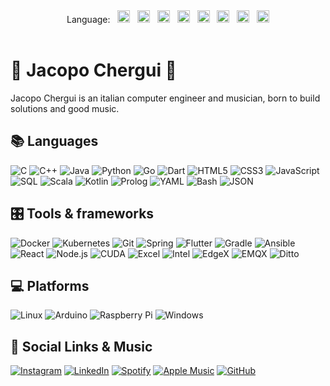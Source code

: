 <div align="center">
    Language:
    &nbsp;
    <a title="English" href="./README.md"><kbd><img width="20px" src="https://flagicons.lipis.dev/flags/4x3/gb.svg"></kbd></a>
    &nbsp;
    <a title="Italian" href="./README.it.md"><kbd><img width="20px" src="https://flagicons.lipis.dev/flags/4x3/it.svg"></kbd></a> 
    &nbsp;
    <a title="French" href="./README.fr.md"><kbd><img width="20px" src="https://flagicons.lipis.dev/flags/4x3/fr.svg"></kbd></a> 
    &nbsp;
    <a title="Spanish" href="./README.es.md"><kbd><img width="20px" src="https://flagicons.lipis.dev/flags/4x3/es.svg"></kbd></a> 
    &nbsp;
    <a title="German" href="./README.de.md"><kbd><img width="20px" src="https://flagicons.lipis.dev/flags/4x3/de.svg"></kbd></a> 
    &nbsp;
    <a title="Japanese" href="./README.ja.md"><kbd><img width="20px" src="https://flagicons.lipis.dev/flags/4x3/jp.svg"></kbd></a> 
    &nbsp;
    <a title="Chinese" href="./README.zh-CN.md"><kbd><img width="20px" src="https://flagicons.lipis.dev/flags/4x3/cn.svg"></kbd></a> 
    &nbsp;
    <a title="Russian" href="./README.ru.md"><kbd><img width="20px" src="https://flagicons.lipis.dev/flags/4x3/ru.svg"></kbd></a>
    <br/>
    <br/>
</div>

# 🐒 Jacopo Chergui 🎸
Jacopo Chergui is an italian computer engineer and musician, born to build solutions and good music.

## 📚 Languages
![C](https://img.shields.io/badge/C-00599C?style=for-the-badge&logo=c&logoColor=white)
![C++](https://img.shields.io/badge/C++-00599C?style=for-the-badge&logo=c%2B%2B&logoColor=white)
![Java](https://img.shields.io/badge/Java-ED8B00?style=for-the-badge&logo=java&logoColor=white)
![Python](https://img.shields.io/badge/Python-3776AB?style=for-the-badge&logo=python&logoColor=white)
![Go](https://img.shields.io/badge/Go-00ADD8?style=for-the-badge&logo=go&logoColor=white)
![Dart](https://img.shields.io/badge/Dart-0175C2?style=for-the-badge&logo=dart&logoColor=white)
![HTML5](https://img.shields.io/badge/HTML5-E34F26?style=for-the-badge&logo=html5&logoColor=white)
![CSS3](https://img.shields.io/badge/CSS3-1572B6?style=for-the-badge&logo=css3&logoColor=white)
![JavaScript](https://img.shields.io/badge/JavaScript-F7DF1E?style=for-the-badge&logo=javascript&logoColor=black)
![SQL](https://img.shields.io/badge/SQL-003B57?style=for-the-badge&logo=postgresql&logoColor=white)
![Scala](https://img.shields.io/badge/Scala-DC322F?style=for-the-badge&logo=scala&logoColor=white)
![Kotlin](https://img.shields.io/badge/Kotlin-0095D5?style=for-the-badge&logo=kotlin&logoColor=white)
![Prolog](https://img.shields.io/badge/Prolog-74283C?style=for-the-badge&logo=gnu&logoColor=white)
![YAML](https://img.shields.io/badge/YAML-C1C1C1?style=for-the-badge&logo=yaml&logoColor=black)
![Bash](https://img.shields.io/badge/Bash-4EAA25?style=for-the-badge&logo=gnubash&logoColor=white)
![JSON](https://img.shields.io/badge/JSON-292929?style=for-the-badge&logo=json&logoColor=white)

## 🎛️ Tools & frameworks
![Docker](https://img.shields.io/badge/Docker-2496ED?style=for-the-badge&logo=docker&logoColor=white)
![Kubernetes](https://img.shields.io/badge/Kubernetes-326CE5?style=for-the-badge&logo=kubernetes&logoColor=white)
![Git](https://img.shields.io/badge/Git-F05032?style=for-the-badge&logo=git&logoColor=white)
![Spring](https://img.shields.io/badge/Spring-6DB33F?style=for-the-badge&logo=spring&logoColor=white)
![Flutter](https://img.shields.io/badge/Flutter-02569B?style=for-the-badge&logo=flutter&logoColor=white) 
![Gradle](https://img.shields.io/badge/Gradle-02303A?style=for-the-badge&logo=gradle&logoColor=white)
![Ansible](https://img.shields.io/badge/Ansible-EE0000?style=for-the-badge&logo=ansible&logoColor=white)
![React](https://img.shields.io/badge/React-61DAFB?style=for-the-badge&logo=react&logoColor=black)
![Node.js](https://img.shields.io/badge/Node.js-339933?style=for-the-badge&logo=node.js&logoColor=white)
![CUDA](https://img.shields.io/badge/CUDA-0768A2?style=for-the-badge&logo=nvidia&logoColor=white)
![Excel](https://img.shields.io/badge/Excel-217346?style=for-the-badge&logo=microsoft-excel&logoColor=white)
![Intel](https://img.shields.io/badge/Intel-0071C5?style=for-the-badge&logo=intel&logoColor=white)
![EdgeX](https://img.shields.io/badge/EdgeX-0072CE?style=for-the-badge&logo=linux-foundation&logoColor=white)
![EMQX](https://img.shields.io/badge/EMQX-00D4AA?style=for-the-badge&logo=eclipse-mosquitto&logoColor=white)
![Ditto](https://img.shields.io/badge/Ditto-FF6B35?style=for-the-badge&logo=data:image/svg+xml;base64,PHN2ZyB3aWR0aD0iMjQiIGhlaWdodD0iMjQiIHZpZXdCb3g9IjAgMCAyNCAyNCIgZmlsbD0ibm9uZSIgeG1sbnM9Imh0dHA6Ly93d3cudzMub3JnLzIwMDAvc3ZnIj4KPHBhdGggZD0iTTEyIDJMMTMuMDkgOC4yNkwyMCA5TDEzLjA5IDE1Ljc0TDEyIDIyTDEwLjkxIDE1Ljc0TDQgOUwxMC45MSA4LjI2TDEyIDJaIiBmaWxsPSJ3aGl0ZSIvPgo8L3N2Zz4K&logoColor=white)

## 💻 Platforms
![Linux](https://img.shields.io/badge/Linux-FCC624?style=for-the-badge&logo=linux&logoColor=black)
![Arduino](https://img.shields.io/badge/Arduino-00979D?style=for-the-badge&logo=arduino&logoColor=white)
![Raspberry Pi](https://img.shields.io/badge/Raspberry%20Pi-A22846?style=for-the-badge&logo=raspberry-pi&logoColor=white)
![Windows](https://img.shields.io/badge/Windows-0078D6?style=for-the-badge&logo=windows&logoColor=white)


## 🚀 Social Links & Music
[![Instagram](https://img.shields.io/badge/Instagram-125688?style=for-the-badge&logo=instagram&logoColor=white)](https://www.instagram.com/gosuilgiallo/)
[![LinkedIn](https://img.shields.io/badge/LinkedIn-0A66C2?style=for-the-badge&logo=linkedin&logoColor=white)](https://www.linkedin.com/in/jacopochergui/)
[![Spotify](https://img.shields.io/badge/Spotify-1DB954?style=for-the-badge&logo=spotify&logoColor=white)](https://open.spotify.com/artist/5cOLW8HHCoGEP23cejkBZE?si=gB-vWruTSmiBD9J0D37CGQ) 
[![Apple Music](https://img.shields.io/badge/Apple%20Music-FA243C?style=for-the-badge&logo=apple-music&logoColor=white)](https://music.apple.com/us/artist/gosu/1341481732)
[![GitHub](https://img.shields.io/badge/GitHub-181717?style=for-the-badge&logo=github&logoColor=white)](https://github.com/jchergu)